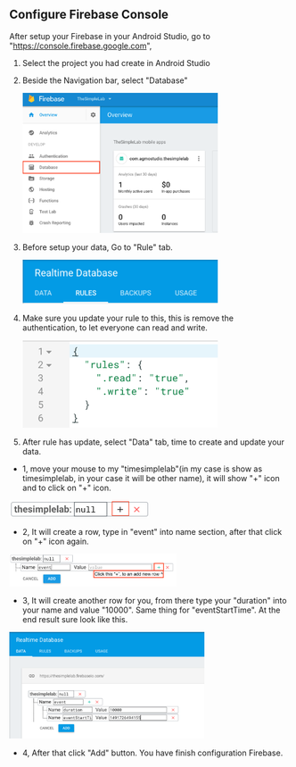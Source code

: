 ## Configure Firebase Console
After setup your Firebase in your Android Studio, go to "https://console.firebase.google.com",
1. Select the project you had create in Android Studio
2. Beside the Navigation bar, select "Database"

   <img src="https://github.com/Agmo-Android/TheSimpleLab/blob/master/ScreenShot/ScreenShot_Firebase_database.png" width="350">

3. Before setup your data, Go to "Rule" tab.

   <img src="https://github.com/Agmo-Android/TheSimpleLab/blob/master/ScreenShot/ScreenShot_Firebase_select_rule_tab.png" width="350">


4. Make sure you update your rule to this, this is remove the authentication, to let everyone can read and write.

   <img src="https://github.com/Agmo-Android/TheSimpleLab/blob/master/ScreenShot/ScreenShot_Firebase_rule_update.png" width="350">

5. After rule has update, select "Data" tab, time to create and update your data.
  - 1, move your mouse to my "timesimplelab"(in my case is show as timesimplelab, in your case it will be other name), it will show "+" icon and to click on "+" icon.
  
   <img src="https://github.com/Agmo-Android/TheSimpleLab/blob/master/ScreenShot/ScreenShot_Firebase_data_update_add_new_row_0.png" width="250">
  
  - 2, It will create a row, type in "event" into name section, after that click on "+" icon again.
  
   <img src="https://github.com/Agmo-Android/TheSimpleLab/blob/master/ScreenShot/ScreenShot_Firebase_data_update_add_new_row_1.png" width="300">
  
  - 3, It will create another row for you, from there type your "duration" into your name and value "10000". Same thing for "eventStartTime". At the end result sure look like this. 
  
   <img src="https://github.com/Agmo-Android/TheSimpleLab/blob/master/ScreenShot/ScreenShot_Firebase_data_update_part1.png" width="350">

  - 4, After that click "Add" button. You have finish configuration Firebase.
